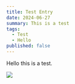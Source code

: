 ```yaml
---
title: Test Entry
date: 2024-06-27
summary: This is a test
tags:
  - Test
  - Hello
published: false
---
```

Hello this is a test.

![](/media/Screenshot%202024-06-01%20at%201.53.48%E2%80%AFPM.png)